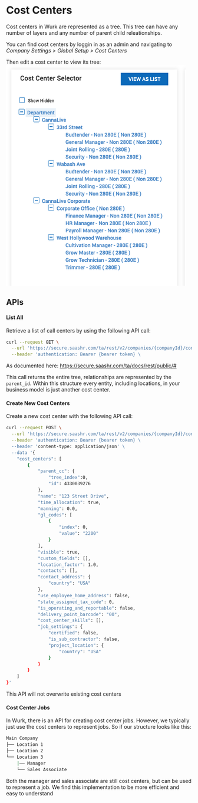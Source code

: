 # Cost Centers 

Cost centers in Wurk are represented as a tree. This tree can have any number 
of layers and any number of parent child releationships.  

You can find cost centers by loggin in as an admin and navigating to 
*Company Settings > Global Setup > Cost Centers*  

Then edit a cost center to view its tree:   
![Cost Center Tree](images/cost-center-tree.png)  

## APIs

#### List All
Retrieve a list of call centers by using the following API call: 
```bash
curl --request GET \
  --url 'https://secure.saashr.com/ta/rest/v2/companies/{companyId}/config/cost-centers?tree_index=0' \
  --header 'authentication: Bearer {bearer token} \
```
As documented here: https://secure.saashr.com/ta/docs/rest/public/#

This call returns the entire tree, relationships are represented by the `parent_id`. 
Within this structure every entity, including locations, in your business model is just another cost center. 

#### Create New Cost Centers 

Create a new cost center with the following API call: 
```bash
curl --request POST \
  --url 'https://secure.saashr.com/ta/rest/v2/companies/{companyId}/config/cost-centers/collection' \
  --header 'authentication: Bearer {bearer token} \
  --header 'content-type: application/json' \
  --data '{
	"cost_centers": [
		{
			"parent_cc": {
				"tree_index":0,
				"id": 4330039276
			},
			"name": "123 Street Drive",
			"time_allocation": true,
			"manning": 0.0,
			"gl_codes": [
				{
					"index": 0,
					"value": "2200"
				}
			],
			"visible": true,
			"custom_fields": [],
			"location_factor": 1.0,
			"contacts": [],
			"contact_address": {
				"country": "USA"
			},
			"use_employee_home_address": false,
			"state_assigned_tax_code": 0,
			"is_operating_and_reportable": false,
			"delivery_point_barcode": "00",
			"cost_center_skills": [],
			"job_settings": {
				"certified": false,
				"is_sub_contractor": false,
				"project_location": {
					"country": "USA"
				}
			}
		}
	]
}'
```

This API will not overwrite existing cost centers

#### Cost Center Jobs

In Wurk, there is an API for creating cost center jobs. However, we typically just use the cost centers to represent jobs.
So if our structure looks like this: 
```bash
Main Company
├── Location 1
├── Location 2
└── Location 3
    |── Manager
    └── Sales Associate
```

Both the manager and sales associate are still cost centers, but can be used to represent a job. 
We find this implementation to be more efficient and easy to understand

